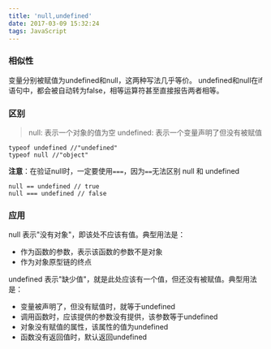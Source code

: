 ```yaml
---
title: 'null,undefined'
date: 2017-03-09 15:32:24
tags: JavaScript
---
```

### 相似性
变量分别被赋值为undefined和null，这两种写法几乎等价。
undefined和null在if语句中，都会被自动转为false，相等运算符甚至直接报告两者相等。

### 区别
> null:  表示一个对象的值为空
> undefined:  表示一个变量声明了但没有被赋值

<!-- more -->
```
typeof undefined //"undefined"
typeof null //"object"
```
**注意**：在验证null时，一定要使用`===`，因为`==`无法区别 null 和 undefined
```
null == undefined // true
null === undefined // false
```
### 应用
null 表示"没有对象"，即该处不应该有值。典型用法是：
* 作为函数的参数，表示该函数的参数不是对象
* 作为对象原型链的终点

undefined 表示"缺少值"，就是此处应该有一个值，但还没有被赋值。典型用法是：
* 变量被声明了，但没有赋值时，就等于undefined
* 调用函数时，应该提供的参数没有提供，该参数等于undefined
* 对象没有赋值的属性，该属性的值为undefined
* 函数没有返回值时，默认返回undefined
